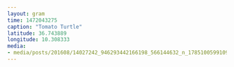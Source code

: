 ```yaml
---
layout: gram
time: 1472043275
caption: "Tomato Turtle"
latitude: 36.743889
longitude: 10.308333
media:
- media/posts/201608/14027242_946293442166198_566144632_n_17851005991093700.jpg
---
```

